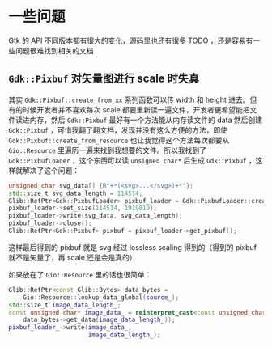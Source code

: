 # 一些问题

Gtk 的 API 不同版本都有很大的变化，源码里也还有很多 TODO ，还是容易有一些问题很难找到相关的文档

## `Gdk::Pixbuf` 对矢量图进行 scale 时失真

其实 `Gdk::Pixbuf::create_from_xx` 系列函数可以传 width 和 height 进去。但有的时候开发者并不喜欢每次 scale 都要重新读一遍文件，开发者更希望能把文件读进内存，然后 `Gdk::Pixbuf` 最好有一个方法能从内存读文件的 data 然后创建 `Gdk::Pixbuf` ，可惜我翻了翻文档，发现并没有这么方便的方法，即使 `Gdk::Pixbuf::create_from_resource` 也让我觉得这个方法每次都要从 `Gio::Resource` 里遍历一遍来找到我想要的文件。所以我找到了 `Gdk::PixbufLoader` ，这个东西可以读 `unsigned char*` 后生成 `Gdk::Pixbuf` ，这样就解决了这个问题：

```c++
unsigned char svg_data[] {R"+*(<svg>...</svg>)+*"};
std::size_t svg_data_length = 114514;
Glib::RefPtr<Gdk::PixbufLoader> pixbuf_loader = Gdk::PixbufLoader::create();
pixbuf_loader->set_size(114514, 1919810);
pixbuf_loader->write(svg_data, svg_data_length);
pixbuf_loader->close();
Glib::RefPtr<Gdk::Pixbuf> pixbuf = pixbuf_loader->get_pixbuf();
```

这样最后得到的 pixbuf 就是 svg 经过 lossless scaling 得到的（得到的 pixbuf 就不是矢量了，再 scale 还是会是真的）

如果放在了 `Gio::Resource` 里的话也很简单：

```c++
Glib::RefPtr<const Glib::Bytes> data_bytes =
    Gio::Resource::lookup_data_global(source_);
std::size_t image_data_length_;
const unsigned char* image_data_ = reinterpret_cast<const unsigned char*>(
    data_bytes->get_data(image_data_length_));
pixbuf_loader_->write(image_data_,
                      image_data_length_);
```
